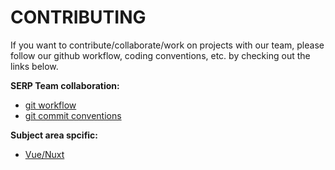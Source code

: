 # CONTRIBUTING

If you want to contribute/collaborate/work on projects with our team, please follow our github workflow, coding conventions, etc. by checking out the links below.

**SERP Team collaboration:**
- [git workflow](git-workflow.md)
- [git commit conventions](git-commit-conventions)

**Subject area spcific:**
- [Vue/Nuxt](vue-nuxt)



<!--
Links TOC
https://github.com/serpcompany/.github/blob/main/
-->

[git-workflow]: https://github.com/serpcompany/.github/blob/main/docs/contributing/git-workflow.md
[git-commit-conventions]: https://github.com/serpcompany/.github/blob/main/docs/contributing/git-commit-conventions.md
[vue-nuxt]: https://github.com/serpcompany/.github/blob/main/docs/contributing/vue-nuxt.md